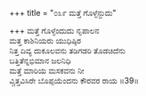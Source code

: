 +++
title = "೦೩೯ ಮತ್ತೆ ಗೊಳ್ಳೆನ್ದುದು"

+++
ಮತ್ತೆ ಗೊಳ್ಳೆಂದುದು ನೃಪಾಲನ  
ಮತ್ತ ಕಾಶಿನಿಯರು ಯುಧಿಷ್ಠಿರ  
ನಿತ್ತ ದಿವ್ಯ ದುಕೂಲವನು ತಡಿಗಡರಿ ತೊಡಚಿದೆನು  
ಬತ್ತಿತೆನ್ನಭಿಮಾನ ಜಲನಿಧಿ  
ಮತ್ತೆ ಮಾರಿಯ ಮಸಕವನು ನೀ  
ವ್ಚಿತ್ತವಿಸಿರೇ ಬೊಪ್ಪಯೆಂದನು ಕೌರವರ ರಾಯ     ॥39॥